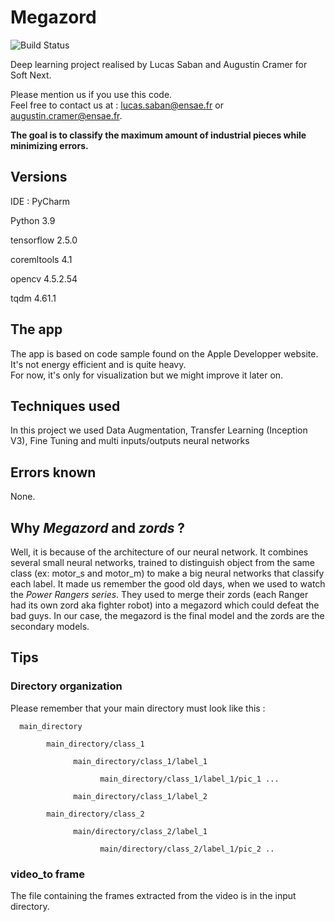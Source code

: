 # Megazord

![Build Status](https://github.com/iSab01/megazord/workflows/python-app.yml/badge.svg)

Deep learning project realised by Lucas Saban and Augustin Cramer for Soft Next. 

Please mention us if you use this code.  
Feel free to contact us at : lucas.saban@ensae.fr or augustin.cramer@ensae.fr. 

**The goal is to classify the maximum amount of industrial pieces while minimizing errors.**

## Versions

IDE : PyCharm

Python 3.9 

tensorflow 2.5.0

coremltools 4.1

opencv 4.5.2.54

tqdm 4.61.1

## The app

The app is based on code sample found on the Apple Developper website. It's not energy efficient and is quite heavy.  
For now, it's only for visualization but we might improve it later on.

## Techniques used

In this project we used Data Augmentation, Transfer Learning (Inception V3), Fine Tuning and multi inputs/outputs neural networks
## Errors known

None.

## Why *Megazord* and *zords* ? 






Well, it is because of the architecture of our neural network. It combines several small neural networks, trained to distinguish object from the same class (ex: motor_s and motor_m) to make a big neural networks that classify each label. It made us remember the good old days, when we used to watch the *Power Rangers series*. They used to merge their zords (each Ranger had its own zord aka fighter robot) into a megazord which could defeat the bad guys. In our case, the megazord is the final model and the zords are the secondary models.


## Tips

### Directory organization

Please remember that your main directory must look like this :

      main_directory

            main_directory/class_1

                  main_directory/class_1/label_1

                        main_directory/class_1/label_1/pic_1 ...

                  main_directory/class_1/label_2

            main_directory/class_2

                  main/directory/class_2/label_1

                        main/directory/class_2/label_1/pic_2 ..
      
      
 ### video_to frame
 
 The file containing the frames extracted from the video is in the input directory. 
 
 

      
 
    
